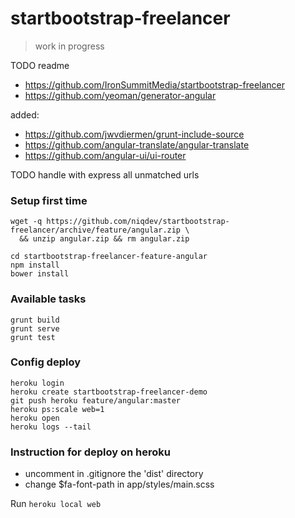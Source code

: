 # startbootstrap-freelancer

> work in progress

TODO readme

* https://github.com/IronSummitMedia/startbootstrap-freelancer
* https://github.com/yeoman/generator-angular

added:

* https://github.com/jwvdiermen/grunt-include-source
* https://github.com/angular-translate/angular-translate
* https://github.com/angular-ui/ui-router

TODO handle with express all unmatched urls

### Setup first time
```
wget -q https://github.com/niqdev/startbootstrap-freelancer/archive/feature/angular.zip \
  && unzip angular.zip && rm angular.zip
  
cd startbootstrap-freelancer-feature-angular
npm install
bower install
```

### Available tasks
```
grunt build
grunt serve
grunt test
```

### Config deploy
```
heroku login
heroku create startbootstrap-freelancer-demo
git push heroku feature/angular:master
heroku ps:scale web=1
heroku open
heroku logs --tail
```

### Instruction for deploy on heroku

* uncomment in .gitignore the 'dist' directory
* change $fa-font-path in app/styles/main.scss

Run `heroku local web`
